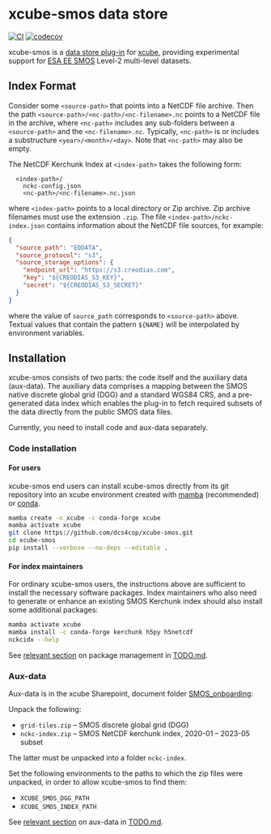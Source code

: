 # xcube-smos data store

[![CI](https://github.com/dcs4cop/xcube-smos/actions/workflows/tests.yaml/badge.svg)](https://github.com/dcs4cop/xcube-smos/actions/workflows/tests.yaml)
[![codecov](https://codecov.io/gh/dcs4cop/xcube-smos/graph/badge.svg?token=ZJ0J4QT1UM)](https://codecov.io/gh/dcs4cop/xcube-smos)

xcube-smos is a
[data store plug-in](https://xcube.readthedocs.io/en/latest/api.html#data-store-framework)
for [xcube](https://xcube.readthedocs.io/), providing experimental support for
[ESA EE SMOS](https://www.esa.int/Applications/Observing_the_Earth/FutureEO/SMOS)
Level-2 multi-level datasets.

## Index Format

Consider some `<source-path>` that points into a NetCDF file archive.
Then the path `<source-path>/<nc-path>/<nc-filename>.nc` points to a
NetCDF file in the archive, where `<nc-path>` includes any sub-folders 
between a `<source-path>` and the `<nc-filename>.nc`. 
Typically, `<nc-path>` is or includes a substructure `<year>/<month>/<day>`. 
Note that `<nc-path>` may also be empty.

The NetCDF Kerchunk Index at `<index-path>` takes the following form: 

```
  <index-path>/
    nckc-config.json
    <nc-path>/<nc-filename>.nc.json
```

where `<index-path>` points to a local directory or Zip archive.
Zip archive filenames must use the extension `.zip`.
The file `<index-path>/nckc-index.json` contains information 
about the NetCDF file sources, for example:

```json
{
  "source_path": "EODATA",
  "source_protocol": "s3",
  "source_storage_options": {
    "endpoint_url": "https://s3.creodias.com",
    "key": "${CREODIAS_S3_KEY}",
    "secret": "${CREODIAS_S3_SECRET}"
  }
}
```

where the value of `source_path` corresponds to `<source-path>` above.
Textual values that contain the pattern `${NAME}` will be interpolated 
by environment variables.


## Installation

xcube-smos consists of two parts: the code itself and the auxiliary data
(aux-data). The auxiliary data comprises a mapping between the SMOS native
discrete global grid (DGG) and a standard WGS84 CRS, and a pre-generated
data index which enables the plug-in to fetch required subsets of the data
directly from the public SMOS data files.

Currently, you need to install code and aux-data separately.

### Code installation

#### For users

xcube-smos end users can install xcube-smos directly from its git repository
into an xcube environment created with
[mamba](https://mamba.readthedocs.io/en/latest/installation.html)
(recommended) or
[conda](https://docs.conda.io/en/latest/miniconda.html).

```bash
mamba create -n xcube -c conda-forge xcube
mamba activate xcube
git clone https://github.com/dcs4cop/xcube-smos.git
cd xcube-smos
pip install --verbose --no-deps --editable .
```

#### For index maintainers

For ordinary xcube-smos users, the instructions above are sufficient to
install the necessary software packages. Index maintainers who also need to
generate or enhance an existing SMOS Kerchunk index should also install
some additional packages:

```bash
mamba activate xcube
mamba install -c conda-forge kerchunk h5py h5netcdf
nckcidx --help
```

See [relevant section](./TODO.md#setup-project--product) on package management
in [TODO.md](./TODO.md).

### Aux-data

Aux-data is in the xcube Sharepoint, document folder 
[SMOS_onboarding](https://brockmannconsult.sharepoint.com/:f:/s/xcube/Etp9hOpeXupFt5CWiBnGA1wB3BJ7li1d8F-hDvdMGiKeXA?e=NnxuLx):

Unpack the following:

* `grid-tiles.zip` – SMOS discrete global grid (DGG)
* `nckc-index.zip` – SMOS NetCDF kerchunk index, 2020-01 – 2023-05 subset
 
The latter must be unpacked into a folder `nckc-index`.

Set the following environments to the paths to which the zip files were
unpacked, in order to allow xcube-smos to find them:

* `XCUBE_SMOS_DGG_PATH`
* `XCUBE_SMOS_INDEX_PATH`

See [relevant section](./TODO.md#provide-aux-data) on aux-data in
[TODO.md](./TODO.md).
